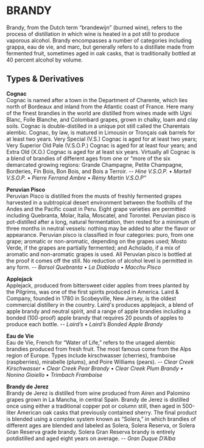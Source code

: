 # BRANDY

Brandy, from the Dutch term “brandewijn” (burned wine), refers to the process of distillation in which wine is heated in a pot still to produce vaporous alcohol. Brandy encompasses a number of categories including grappa, eau de vie, and marc, but generally refers to a distillate made from fermented fruit, sometimes aged in oak casks, that is traditionally bottled at 40 percent alcohol by volume.

## Types & Derivatives

**Cognac**  
Cognac is named after a town in the Department of Charente, which lies north of Bordeaux and inland from the Atlantic coast of France. Here many of the finest brandies in the world are distilled from wines made with Ugni Blanc, Folle Blanche, and Colombard grapes, grown in chalky, loam and clay soils. Cognac is double-distilled in a unique pot still called the Charentais alembic. Cognac, by law, is matured in Limousin or Tronçais oak barrels for at least two years. Very Special (V.S.) Cognac is aged for at least two years; Very Superior Old Pale (V.S.O.P.) Cognac is aged for at least four years; and Extra Old (X.O.) Cognac is aged for at least six years. Virtually all Cognac is a blend of brandies of different ages from one or “more of the six demarcated growing regions: Grande Champagne, Petite Champagne, Borderies, Fin Bois, Bon Bois, and Bois a Terroir. -- *Hine V.S.O.P.* • *Martell V.S.O.P.* • *Pierre Ferrand Ambre* • *Rémy Martin V.S.O.P”*

**Peruvian Pisco**  
Peruvian Pisco is distilled from the musts of freshly fermented grapes harvested in a subtropical desert environment between the foothills of the Andes and the Pacific coast in Peru. Eight grape varieties are permitted including Quebranta, Molar, Italia, Moscatel, and Torontel. Peruvian pisco is pot-distilled after a long, natural fermentation, then rested for a minimum of three months in neutral vessels: nothing may be added to alter the flavor or appearance. Peruvian pisco is classified in four categories: puro, from one grape; aromatic or non-aromatic, depending on the grapes used; Mosto Verde, if the grapes are partially fermented; and Acholado, if a mix of aromatic and non-aromatic grapes is used. All Peruvian pisco is bottled at the proof it comes off the still. No reduction of alcohol level is permitted in any form. -- *Barsol Quebranta* • *La Diablada* • *Macchu Pisco*

**Applejack**  
Applejack, produced from bittersweet cider apples from trees planted by the Pilgrims, was one of the first spirits produced in America. Laird & Company, founded in 1780 in Scobeyville, New Jersey, is the oldest commercial distillery in the country. Laird's produces applejack, a blend of apple brandy and neutral spirit, and a range of apple brandies including a bonded (100-proof) apple brandy that requires 20 pounds of apples to produce each bottle. -- *Laird’s* • *Laird’s Bonded Apple Brandy*

**Eau de Vie**  
Eau de Vie, French for “Water of Life,” refers to the unaged alembic brandies produced from fresh fruit. The most famous come from the Alps region of Europe. Types include kirschwasser (cherries), framboise (raspberries), mirabelle (plums), and Poire Williams (pears). -- *Clear Creek Kirschwasser* • *Clear Creek Pear Brandy* • *Clear Creek Plum Brandy* • *Nonino Gioiello* • *Trimbach Framboise*

**Brandy de Jerez**  
Brandy de Jerez is distilled from wine produced from Airen and Palomino grapes grown in La Mancha, in central Spain. Brandy de Jerez is distilled once using either a traditional copper pot or column still, then aged in 500-liter American oak casks that previously contained sherry. The final product is blended using a complex system known as “Solera,” in which brandies of different ages are blended and labeled as Solera, Solera Reserva, or Solera Gran Reserva grade brandy. Solera Gran Reserva brandy is entirely potdistilled and aged eight years on average. -- *Gran Duque D’Alba*
